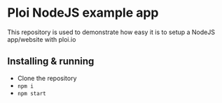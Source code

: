 # Ploi NodeJS example app

This repository is used to demonstrate how easy it is to setup a NodeJS app/website with ploi.io

## Installing & running

- Clone the repository
- `npm i`
- `npm start`

